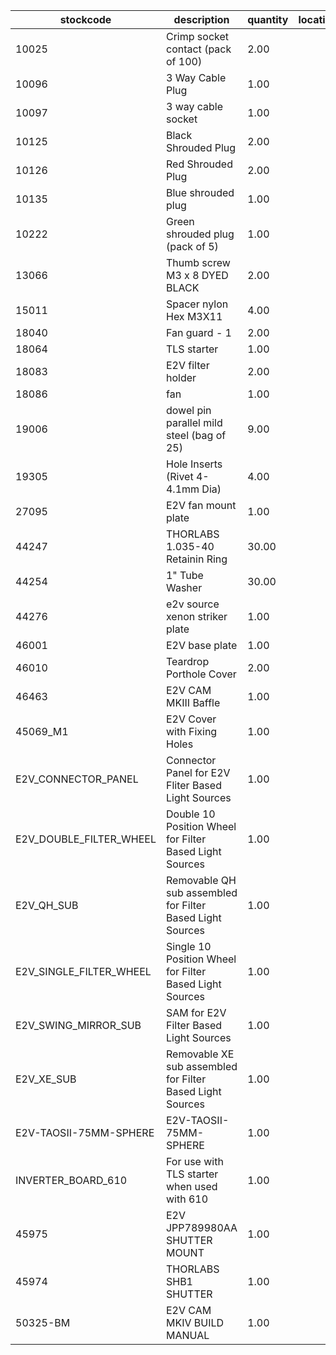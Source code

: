 |stockcode|description|quantity|location|
|---------|-----------|--------|--------|
|10025|Crimp socket contact (pack of 100)|2.00||
|10096|3 Way Cable Plug|1.00||
|10097|3 way cable socket|1.00||
|10125|Black Shrouded Plug|2.00||
|10126|Red Shrouded Plug|2.00||
|10135|Blue shrouded plug|1.00||
|10222|Green shrouded plug (pack of 5)|1.00||
|13066|Thumb screw M3 x 8 DYED BLACK|2.00||
|15011|Spacer nylon Hex M3X11|4.00||
|18040|Fan guard - 1|2.00||
|18064|TLS starter|1.00||
|18083|E2V filter holder|2.00||
|18086|fan|1.00||
|19006|dowel pin parallel mild steel (bag of 25)|9.00||
|19305|Hole Inserts (Rivet 4-4.1mm Dia)|4.00||
|27095|E2V fan mount plate|1.00||
|44247|THORLABS 1.035-40 Retainin Ring|30.00||
|44254|1" Tube Washer|30.00||
|44276|e2v source xenon striker plate|1.00||
|46001|E2V base plate|1.00||
|46010|Teardrop Porthole Cover|2.00||
|46463|E2V CAM MKIII Baffle|1.00||
|45069_M1|E2V Cover with Fixing Holes|1.00||
|E2V_CONNECTOR_PANEL|Connector Panel for E2V Fliter Based Light Sources|1.00||
|E2V_DOUBLE_FILTER_WHEEL|Double 10 Position Wheel for Filter Based Light Sources|1.00||
|E2V_QH_SUB|Removable QH sub assembled for Filter Based Light Sources|1.00||
|E2V_SINGLE_FILTER_WHEEL|Single 10 Position Wheel for Filter Based Light Sources|1.00||
|E2V_SWING_MIRROR_SUB|SAM for E2V Filter Based Light Sources|1.00||
|E2V_XE_SUB|Removable XE sub assembled for Filter Based Light Sources|1.00||
|E2V-TAOSII-75MM-SPHERE|E2V-TAOSII-75MM-SPHERE|1.00||
|INVERTER_BOARD_610|For use with TLS starter when used with 610|1.00||
|45975|E2V JPP789980AA SHUTTER MOUNT|1.00||
|45974|THORLABS SHB1 SHUTTER|1.00||
|50325-BM|E2V CAM MKIV BUILD MANUAL|1.00||
